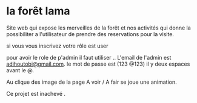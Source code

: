 # la forêt lama
Site web qui expose les merveilles de la forêt et nos activités qui donne la possibiliter a l'utilisateur de prendre des reservations pour la visite.

si vous vous inscrivez votre rôle est user 

pour avoir le role de p'admin il faut utiliser ..
L'email de l'admin est adihoutobi@gmail.com.
le mot de passe est (123  @123) il y deux espaces avant le @.

Au clique des image de la page A voir / A fair se joue une animation.

 Ce projet est inachevé .